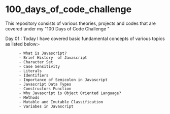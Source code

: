 # 100_days_of_code_challenge
This repository consists of various theories, projects and codes that are covered under my "100 Days of Code Challenge "

Day 01 : Today I have covered basic fundamental concepts of various topics as listed below:-

          - What is Javascript?
          - Brief History  of Javascript
          - Character Set
          - Case Sensitivity
          - Literals
          - Identifiers
          - Importance of Semicolon in Javascript
          - Javascript Data Types
          - Constructors Function
          - Why Javascript is Object Oriented Language?
          - Methods
          - Mutable and Imutable Classification
          - Variabes in Javascript
          
